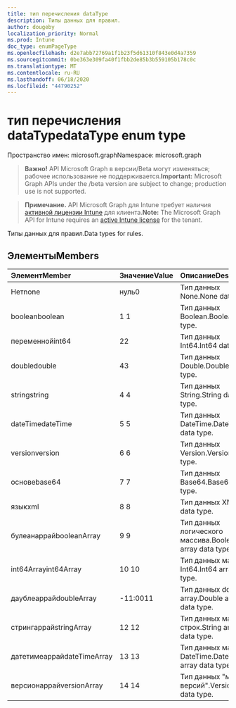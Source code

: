 ```yaml
---
title: тип перечисления dataType
description: Типы данных для правил.
author: dougeby
localization_priority: Normal
ms.prod: Intune
doc_type: enumPageType
ms.openlocfilehash: d2e7abb72769a1f1b23f5d61310f843e0d4a7359
ms.sourcegitcommit: 0be363e309fa40f1fbb2de85b3b559105b178c0c
ms.translationtype: MT
ms.contentlocale: ru-RU
ms.lasthandoff: 06/18/2020
ms.locfileid: "44790252"
---
```

# <a name="datatype-enum-type"></a><span data-ttu-id="54ecb-103">тип перечисления dataType</span><span class="sxs-lookup"><span data-stu-id="54ecb-103">dataType enum type</span></span>

<span data-ttu-id="54ecb-104">Пространство имен: microsoft.graph</span><span class="sxs-lookup"><span data-stu-id="54ecb-104">Namespace: microsoft.graph</span></span>

> <span data-ttu-id="54ecb-105">**Важно!** API Microsoft Graph в версии/Beta могут изменяться; рабочее использование не поддерживается.</span><span class="sxs-lookup"><span data-stu-id="54ecb-105">**Important:** Microsoft Graph APIs under the /beta version are subject to change; production use is not supported.</span></span>

> <span data-ttu-id="54ecb-106">**Примечание.** API Microsoft Graph для Intune требует наличия [активной лицензии Intune](https://go.microsoft.com/fwlink/?linkid=839381) для клиента.</span><span class="sxs-lookup"><span data-stu-id="54ecb-106">**Note:** The Microsoft Graph API for Intune requires an [active Intune license](https://go.microsoft.com/fwlink/?linkid=839381) for the tenant.</span></span>

<span data-ttu-id="54ecb-107">Типы данных для правил.</span><span class="sxs-lookup"><span data-stu-id="54ecb-107">Data types for rules.</span></span>

## <a name="members"></a><span data-ttu-id="54ecb-108">Элементы</span><span class="sxs-lookup"><span data-stu-id="54ecb-108">Members</span></span>
|<span data-ttu-id="54ecb-109">Элемент</span><span class="sxs-lookup"><span data-stu-id="54ecb-109">Member</span></span>|<span data-ttu-id="54ecb-110">Значение</span><span class="sxs-lookup"><span data-stu-id="54ecb-110">Value</span></span>|<span data-ttu-id="54ecb-111">Описание</span><span class="sxs-lookup"><span data-stu-id="54ecb-111">Description</span></span>|
|:---|:---|:---|
|<span data-ttu-id="54ecb-112">Нет</span><span class="sxs-lookup"><span data-stu-id="54ecb-112">none</span></span>|<span data-ttu-id="54ecb-113">нуль</span><span class="sxs-lookup"><span data-stu-id="54ecb-113">0</span></span>|<span data-ttu-id="54ecb-114">Тип данных None.</span><span class="sxs-lookup"><span data-stu-id="54ecb-114">None data type.</span></span>|
|<span data-ttu-id="54ecb-115">boolean</span><span class="sxs-lookup"><span data-stu-id="54ecb-115">boolean</span></span>|<span data-ttu-id="54ecb-116">1 </span><span class="sxs-lookup"><span data-stu-id="54ecb-116">1</span></span>|<span data-ttu-id="54ecb-117">Тип данных Boolean.</span><span class="sxs-lookup"><span data-stu-id="54ecb-117">Boolean data type.</span></span>|
|<span data-ttu-id="54ecb-118">переменной</span><span class="sxs-lookup"><span data-stu-id="54ecb-118">int64</span></span>|<span data-ttu-id="54ecb-119">2</span><span class="sxs-lookup"><span data-stu-id="54ecb-119">2</span></span>|<span data-ttu-id="54ecb-120">Тип данных Int64.</span><span class="sxs-lookup"><span data-stu-id="54ecb-120">Int64 data type.</span></span>|
|<span data-ttu-id="54ecb-121">double</span><span class="sxs-lookup"><span data-stu-id="54ecb-121">double</span></span>|<span data-ttu-id="54ecb-122">4</span><span class="sxs-lookup"><span data-stu-id="54ecb-122">3</span></span>|<span data-ttu-id="54ecb-123">Тип данных Double.</span><span class="sxs-lookup"><span data-stu-id="54ecb-123">Double data type.</span></span>|
|<span data-ttu-id="54ecb-124">string</span><span class="sxs-lookup"><span data-stu-id="54ecb-124">string</span></span>|<span data-ttu-id="54ecb-125">4 </span><span class="sxs-lookup"><span data-stu-id="54ecb-125">4</span></span>|<span data-ttu-id="54ecb-126">Тип данных String.</span><span class="sxs-lookup"><span data-stu-id="54ecb-126">String data type.</span></span>|
|<span data-ttu-id="54ecb-127">dateTime</span><span class="sxs-lookup"><span data-stu-id="54ecb-127">dateTime</span></span>|<span data-ttu-id="54ecb-128">5 </span><span class="sxs-lookup"><span data-stu-id="54ecb-128">5</span></span>|<span data-ttu-id="54ecb-129">Тип данных DateTime.</span><span class="sxs-lookup"><span data-stu-id="54ecb-129">DateTime data type.</span></span>|
|<span data-ttu-id="54ecb-130">version</span><span class="sxs-lookup"><span data-stu-id="54ecb-130">version</span></span>|<span data-ttu-id="54ecb-131">6 </span><span class="sxs-lookup"><span data-stu-id="54ecb-131">6</span></span>|<span data-ttu-id="54ecb-132">Тип данных Version.</span><span class="sxs-lookup"><span data-stu-id="54ecb-132">Version data type.</span></span>|
|<span data-ttu-id="54ecb-133">основе</span><span class="sxs-lookup"><span data-stu-id="54ecb-133">base64</span></span>|<span data-ttu-id="54ecb-134">7 </span><span class="sxs-lookup"><span data-stu-id="54ecb-134">7</span></span>|<span data-ttu-id="54ecb-135">Тип данных Base64.</span><span class="sxs-lookup"><span data-stu-id="54ecb-135">Base64 data type.</span></span>|
|<span data-ttu-id="54ecb-136">язык</span><span class="sxs-lookup"><span data-stu-id="54ecb-136">xml</span></span>|<span data-ttu-id="54ecb-137">8 </span><span class="sxs-lookup"><span data-stu-id="54ecb-137">8</span></span>|<span data-ttu-id="54ecb-138">Тип данных XML.</span><span class="sxs-lookup"><span data-stu-id="54ecb-138">Xml data type.</span></span>|
|<span data-ttu-id="54ecb-139">булеанаррай</span><span class="sxs-lookup"><span data-stu-id="54ecb-139">booleanArray</span></span>|<span data-ttu-id="54ecb-140">9 </span><span class="sxs-lookup"><span data-stu-id="54ecb-140">9</span></span>|<span data-ttu-id="54ecb-141">Тип данных логического массива.</span><span class="sxs-lookup"><span data-stu-id="54ecb-141">Boolean array data type.</span></span>|
|<span data-ttu-id="54ecb-142">int64Array</span><span class="sxs-lookup"><span data-stu-id="54ecb-142">int64Array</span></span>|<span data-ttu-id="54ecb-143">10 </span><span class="sxs-lookup"><span data-stu-id="54ecb-143">10</span></span>|<span data-ttu-id="54ecb-144">Тип данных массива Int64.</span><span class="sxs-lookup"><span data-stu-id="54ecb-144">Int64 array data type.</span></span>|
|<span data-ttu-id="54ecb-145">даублеаррай</span><span class="sxs-lookup"><span data-stu-id="54ecb-145">doubleArray</span></span>|<span data-ttu-id="54ecb-146">-11:00</span><span class="sxs-lookup"><span data-stu-id="54ecb-146">11</span></span>|<span data-ttu-id="54ecb-147">Тип данных double array.</span><span class="sxs-lookup"><span data-stu-id="54ecb-147">Double array data type.</span></span>|
|<span data-ttu-id="54ecb-148">стрингаррай</span><span class="sxs-lookup"><span data-stu-id="54ecb-148">stringArray</span></span>|<span data-ttu-id="54ecb-149">12 </span><span class="sxs-lookup"><span data-stu-id="54ecb-149">12</span></span>|<span data-ttu-id="54ecb-150">Тип данных массива строк.</span><span class="sxs-lookup"><span data-stu-id="54ecb-150">String array data type.</span></span>|
|<span data-ttu-id="54ecb-151">датетимеаррай</span><span class="sxs-lookup"><span data-stu-id="54ecb-151">dateTimeArray</span></span>|<span data-ttu-id="54ecb-152">13 </span><span class="sxs-lookup"><span data-stu-id="54ecb-152">13</span></span>|<span data-ttu-id="54ecb-153">Тип данных массива DateTime.</span><span class="sxs-lookup"><span data-stu-id="54ecb-153">DateTime array data type.</span></span>|
|<span data-ttu-id="54ecb-154">версионаррай</span><span class="sxs-lookup"><span data-stu-id="54ecb-154">versionArray</span></span>|<span data-ttu-id="54ecb-155">14 </span><span class="sxs-lookup"><span data-stu-id="54ecb-155">14</span></span>|<span data-ttu-id="54ecb-156">Тип данных "массив версий".</span><span class="sxs-lookup"><span data-stu-id="54ecb-156">Version array data type.</span></span>|



